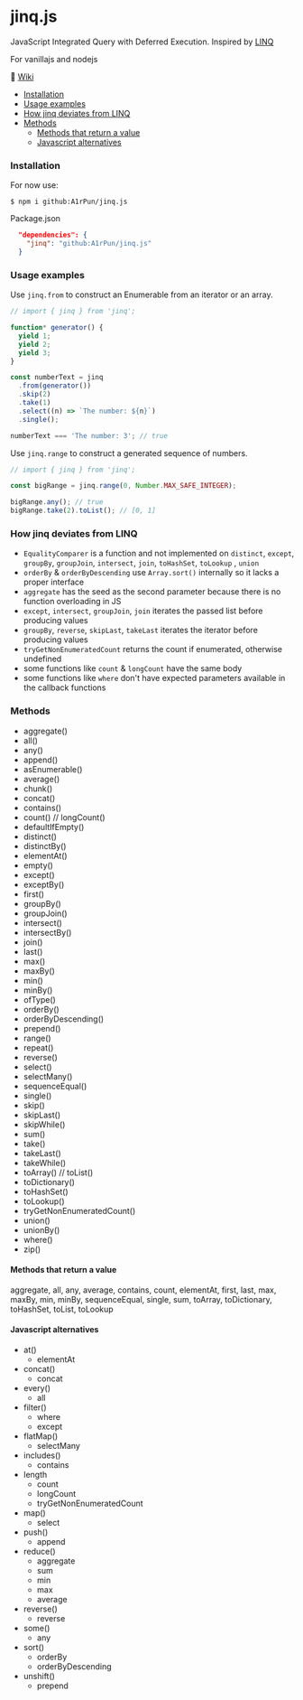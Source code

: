 ﻿# jinq.js

JavaScript Integrated Query with Deferred Execution.
Inspired by [LINQ](https://docs.microsoft.com/en-us/dotnet/api/system.linq.enumerable?view=net-6.0)

For vanillajs and nodejs

:page_facing_up: [Wiki](https://github.com/A1rPun/jinq.js/wiki)

- [Installation](#installation)
- [Usage examples](#usage-examples)
- [How jinq deviates from LINQ](#how-jinq-deviates-from-linq)
- [Methods](#methods)
  - [Methods that return a value](#methods-that-return-a-value)
  - [Javascript alternatives](#javascript-alternatives)

### Installation

For now use:

```
$ npm i github:A1rPun/jinq.js
```

Package.json
```json
  "dependencies": {
    "jinq": "github:A1rPun/jinq.js"
  }
```

### Usage examples

Use `jinq.from` to construct an Enumerable from an iterator or an array.

```js
// import { jinq } from 'jinq';

function* generator() {
  yield 1;
  yield 2;
  yield 3;
}

const numberText = jinq
  .from(generator())
  .skip(2)
  .take(1)
  .select((n) => `The number: ${n}`)
  .single();

numberText === 'The number: 3'; // true
```

Use `jinq.range` to construct a generated sequence of numbers.

```js
// import { jinq } from 'jinq';

const bigRange = jinq.range(0, Number.MAX_SAFE_INTEGER);

bigRange.any(); // true
bigRange.take(2).toList(); // [0, 1]
```

### How jinq deviates from LINQ

- `EqualityComparer` is a function and not implemented on `distinct`, `except`, `groupBy`, `groupJoin`, `intersect`, `join`, `toHashSet`, `toLookup` , `union`
- `orderBy` & `orderByDescending` use `Array.sort()` internally so it lacks a proper interface
- `aggregate` has the seed as the second parameter because there is no function overloading in JS
- `except`, `intersect`, `groupJoin`, `join` iterates the passed list before producing values
- `groupBy`, `reverse`, `skipLast`, `takeLast` iterates the iterator before producing values
- `tryGetNonEnumeratedCount` returns the count if enumerated, otherwise undefined
- some functions like `count` & `longCount` have the same body
- some functions like `where` don't have expected parameters available in the callback functions

### Methods

- aggregate()
- all()
- any()
- append()
- asEnumerable()
- average()
- chunk()
- concat()
- contains()
- count() // longCount()
- defaultIfEmpty()
- distinct()
- distinctBy()
- elementAt()
- empty()
- except()
- exceptBy()
- first()
- groupBy()
- groupJoin()
- intersect()
- intersectBy()
- join()
- last()
- max()
- maxBy()
- min()
- minBy()
- ofType()
- orderBy()
- orderByDescending()
- prepend()
- range()
- repeat()
- reverse()
- select()
- selectMany()
- sequenceEqual()
- single()
- skip()
- skipLast()
- skipWhile()
- sum()
- take()
- takeLast()
- takeWhile()
- toArray() // toList()
- toDictionary()
- toHashSet()
- toLookup()
- tryGetNonEnumeratedCount()
- union()
- unionBy()
- where()
- zip()

#### Methods that return a value

aggregate, all, any, average, contains, count, elementAt,
first, last, max, maxBy, min, minBy, sequenceEqual, single, sum,
toArray, toDictionary, toHashSet, toList, toLookup

#### Javascript alternatives

- at()
  - elementAt
- concat()
  - concat
- every()
  - all
- filter()
  - where
  - except
- flatMap()
  - selectMany
- includes()
  - contains
- length
  - count
  - longCount
  - tryGetNonEnumeratedCount
- map()
  - select
- push()
  - append
- reduce()
  - aggregate
  - sum
  - min
  - max
  - average
- reverse()
  - reverse
- some()
  - any
- sort()
  - orderBy
  - orderByDescending
- unshift()
  - prepend
